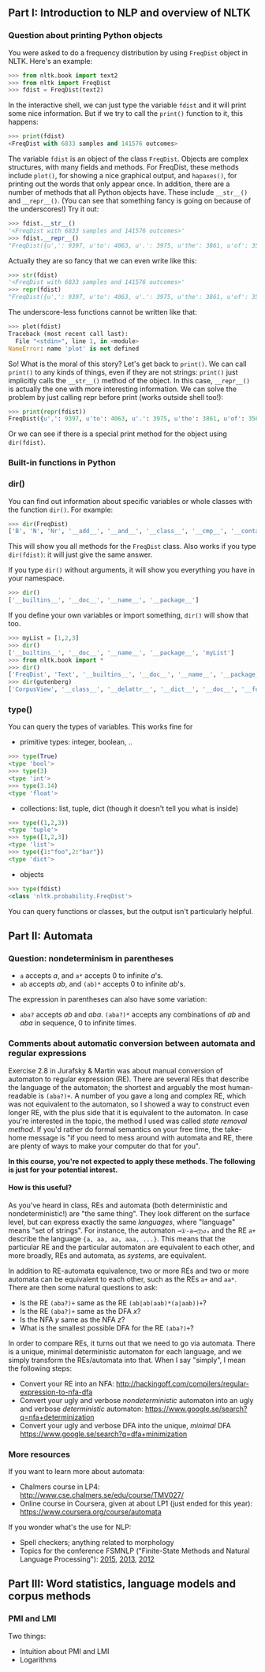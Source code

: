 ## Part I: Introduction to NLP and overview of NLTK

### Question about printing Python objects

You were asked to do a frequency distribution by using `FreqDist` object in NLTK. Here's an example:

```python
>>> from nltk.book import text2
>>> from nltk import FreqDist
>>> fdist = FreqDist(text2)
```

In the interactive shell, we can just type the variable `fdist` and it will print some nice information. But if we try to call the `print()` function to it, this happens:

```python
>>> print(fdist)
<FreqDist with 6833 samples and 141576 outcomes>
```

The variable `fdist` is an object of the class `FreqDist`. 
Objects are complex structures, with many fields and methods. 
For FreqDist, these methods include `plot()`, for showing a nice graphical output, and `hapaxes()`, for printing out the words that only appear once.
In addition, there are a number of methods that all Python objects have. These include `__str__()` and `__repr__()`. (You can see that something fancy is going on because of the underscores!) Try it out:

```python
>>> fdist.__str__()
'<FreqDist with 6833 samples and 141576 outcomes>'
>>> fdist.__repr__()
"FreqDist({u',': 9397, u'to': 4063, u'.': 3975, u'the': 3861, u'of': 3565, u'and': 3350, u'her': 2436, u'a': 2043, u'I': 2004, u'in': 1904, ...})"
```

Actually they are so fancy that we can even write like this:

```python
>>> str(fdist)
'<FreqDist with 6833 samples and 141576 outcomes>'
>>> repr(fdist)
"FreqDist({u',': 9397, u'to': 4063, u'.': 3975, u'the': 3861, u'of': 3565, u'and': 3350, u'her': 2436, u'a': 2043, u'I': 2004, u'in': 1904, ...})"
```

The underscore-less functions cannot be written like that:

```python
>>> plot(fdist)
Traceback (most recent call last):
  File "<stdin>", line 1, in <module>
NameError: name 'plot' is not defined
```

So! What is the moral of this story? Let's get back to `print()`. We can call `print()` to any kinds of things, even if they are not strings: `print()` just implicitly calls the `__str__()` method of the object. In this case, `__repr__()` is actually the one with more interesting information. We can solve the problem by just calling repr before print (works outside shell too!):

```python
>>> print(repr(fdist))
FreqDist({u',': 9397, u'to': 4063, u'.': 3975, u'the': 3861, u'of': 3565, u'and': 3350, u'her': 2436, u'a': 2043, u'I': 2004, u'in': 1904, ...})
```

Or we can see if there is a special print method for the object using `dir(fdist)`.

### Built-in functions in Python

### dir()

You can find out information about specific variables or whole classes with the function `dir()`. For example:

```python
>>> dir(FreqDist)
['B', 'N', 'Nr', '__add__', '__and__', '__class__', '__cmp__', '__contains__', '__delattr__', '__delitem__', '__dict__', '__doc__', '__eq__', '__format__', '__ge__', '__getattribute__', '__getitem__', '__gt__', '__hash__', '__init__', '__iter__', '__le__', '__len__', '__lt__', '__missing__', '__module__', '__ne__', '__new__', '__or__', '__reduce__', '__reduce_ex__', '__repr__', '__setattr__', '__setitem__', '__sizeof__', '__str__', '__sub__', '__subclasshook__', '__unicode__', '__weakref__', '_cumulative_frequencies', 'clear', 'copy', 'elements', 'freq', 'fromkeys', 'get', 'hapaxes', 'has_key', 'items', 'iteritems', 'iterkeys', 'itervalues', 'keys', 'max', 'most_common', 'plot', 'pop', 'popitem', 'pprint', 'r_Nr', 'setdefault', 'subtract', 'tabulate', 'unicode_repr', 'update', 'values', 'viewitems', 'viewkeys', 'viewvalues']
```
This will show you all methods for the `FreqDist` class. Also works if you type `dir(fdist)`: it will just give the same answer.

If you type `dir()` without arguments, it will show you everything you have in your namespace. 


```python
>>> dir()
['__builtins__', '__doc__', '__name__', '__package__']
```

If you define your own variables or import something, `dir()` will show that too.

```python
>>> myList = [1,2,3]
>>> dir()
['__builtins__', '__doc__', '__name__', '__package__', 'myList']
>>> from nltk.book import *
>>> dir()
['FreqDist', 'Text', '__builtins__', '__doc__', '__name__', '__package__', 'babelize_shell', 'bigrams', 'genesis', 'gutenberg', 'inaugural', 'nps_chat', 'print_function', 'sent1', 'sent2', 'sent3', 'sent4', 'sent5', 'sent6', 'sent7', 'sent8', 'sent9', 'sents', 'text1', 'text2', 'text3', 'text4', 'text5', 'text6', 'text7', 'text8', 'text9', 'texts', 'treebank', 'webtext', 'wordnet']
>>> dir(gutenberg)
['CorpusView', '__class__', '__delattr__', '__dict__', '__doc__', '__format__', '__getattribute__', '__hash__', '__init__', '__module__', '__new__', '__reduce__', '__reduce_ex__', '__repr__', '__setattr__', '__sizeof__', '__str__', '__subclasshook__', '__unicode__', '__weakref__', '_encoding', '_fileids', '_get_root', '_para_block_reader', '_read_para_block', '_read_sent_block', '_read_word_block', '_root', '_sent_tokenizer', '_tagset', '_unload', '_word_tokenizer', 'abspath', 'abspaths', 'encoding', 'ensure_loaded', 'fileids', 'open', 'paras', 'raw', 'readme', 'root', 'sents', 'unicode_repr', 'words']
```


### type()

You can query the types of variables. This works fine for

* primitive types: integer, boolean, ..

```python
>>> type(True)
<type 'bool'>
>>> type(3)
<type 'int'>
>>> type(3.14)
<type 'float'>
```

* collections: list, tuple, dict (though it doesn't tell you what is inside)

```python
>>> type((1,2,3))
<type 'tuple'>
>>> type([1,2,3])
<type 'list'>
>>> type({1:"foo",2:"bar"})
<type 'dict'>
```


* objects

```python
>>> type(fdist)
<class 'nltk.probability.FreqDist'>
```

You can query functions or classes, but the output isn't particularly helpful.

## Part II: Automata

### Question: nondeterminism in parentheses

* `a` accepts _a_, and `a*` accepts 0 to infinite _a_'s.
* `ab` accepts _ab_, and `(ab)*` accepts 0 to infinite _ab_'s.

The expression in parentheses can also have some variation:

* `aba?` accepts _ab_ and _aba_. `(aba?)*` accepts any combinations of _ab_ and _aba_ in sequence, 0 to infinite times.

### Comments about automatic conversion between automata and regular expressions

Exercise 2.8 in Jurafsky & Martin was about manual conversion of automaton to regular expression (RE). 
There are several REs that describe the language of the automaton; the shortest and arguably the most human-readable is `(aba?)+`. 
A number of you gave a long and complex RE, which was not equivalent to the automaton, so I showed a way to construct even longer RE, with the plus side that it is equivalent to the automaton.
In case you're interested in the topic, the method I used was called *state removal method*. If you'd rather do formal semantics on your free time, the take-home message is "if you need to mess around with automata and RE, there are plenty of ways to make your computer do that for you".

**In this course, you're not expected to apply these methods. The following is just for your potential interest.**

#### How is this useful?

As you've heard in class, REs and automata (both deterministic and nondeterministic!) are "the same thing". They look different on the surface level, but can express exactly the same _languages_, where "language" means "set of strings".
For instance, the automaton `→①-a→⓶↺ₐ` and the RE `a+` describe the language `{a, aa, aa, aaa, ...}`. This means that the particular RE and the particular automaton are equivalent to each other, and more broadly, REs and automata, as *systems*, are equivalent.

In addition to RE-automata equivalence, two or more REs and two or more automata can be equivalent to each other, such as the REs `a+` and `aa*`. There are then some natural questions to ask:

* Is the RE `(aba?)+` same as the RE `(ab|ab(aab)*(a|aab))+`?
* Is the RE `(aba?)+` same as the DFA *x*?
* Is the NFA *y* same as the NFA *z*?
* What is the smallest possible DFA for the RE `(aba?)+`?

In order to compare REs, it turns out that we need to go via automata. There is a unique, minimal deterministic automaton for each language, and we simply transform the REs/automata into that. When I say "simply", I mean the following steps:

* Convert your RE into an NFA: http://hackingoff.com/compilers/regular-expression-to-nfa-dfa
* Convert your ugly and verbose *nondeterministic* automaton into an ugly and verbose *deterministic* automaton: https://www.google.se/search?q=nfa+determinization
* Convert your ugly and verbose DFA into the unique, *minimal* DFA https://www.google.se/search?q=dfa+minimization


### More resources

If you want to learn more about automata:

* Chalmers course in LP4: http://www.cse.chalmers.se/edu/course/TMV027/ 
* Online course in Coursera, given at about LP1 (just ended for this year): https://www.coursera.org/course/automata

If you wonder what's the use for NLP:

* Spell checkers; anything related to morphology
* Topics for the conference FSMNLP ("Finite-State Methods and Natural Language Processing"): [2015](http://fsmnlp2015.phil.hhu.de/?page_id=210), [2013](http://fsmnlp2013.cs.st-andrews.ac.uk/programme.html), [2012](http://ixa2.si.ehu.es/fsmnlp2012/index.php/en/programme.html)


## Part III: Word statistics, language models and corpus methods

### PMI and LMI

Two things:

* Intuition about PMI and LMI
* Logarithms